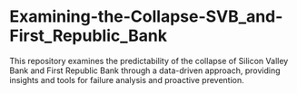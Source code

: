 # Examining-the-Collapse-SVB_and-First_Republic_Bank
This repository examines the predictability of the collapse of Silicon Valley Bank and First Republic Bank through a data-driven approach, providing insights and tools for failure analysis and proactive prevention.
